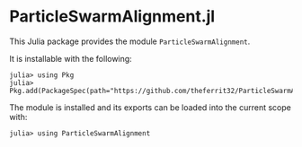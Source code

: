 # ParticleSwarmAlignment.jl

This Julia package provides the module `ParticleSwarmAlignment`.

It is installable with the following:
```
julia> using Pkg
julia> Pkg.add(PackageSpec(path="https://github.com/theferrit32/ParticleSwarmAlignment.jl"))
```

The module is installed and its exports can be loaded into the current scope with:

```
julia> using ParticleSwarmAlignment
```